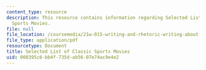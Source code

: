 ```yaml
---
content_type: resource
description: This resource contains information regarding Selected List of Classic
  Sports Movies.
file: null
file_location: /coursemedia/21w-015-writing-and-rhetoric-writing-about-sports-fall-2013/008395c6bb4f735dab5607e74ac9e4e2_MIT21W_015F13_Sportmovies.pdf
file_type: application/pdf
resourcetype: Document
title: Selected List of Classic Sports Movies
uid: 008395c6-bb4f-735d-ab56-07e74ac9e4e2
---
```

